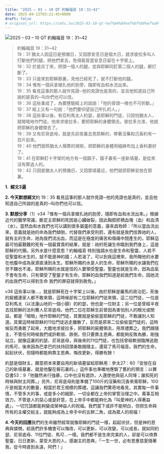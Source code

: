 ```yaml
---
title: "2025 – 03 – 10 QT 約翰福音 19：31~42"
date: 2025-04-12T03:21:45+0800
draft: false
# original_url: https://cmtc.tw/2025-03-10-qt-%e7%b4%84%e7%bf%b0%e7%a6%8f%e9%9f%b3-19%ef%bc%9a3142
---
```


![2025 – 03 – 10 QT 約翰福音 19：31~42](/images/qt.jpg  "2025 – 03 – 10 QT 約翰福音 19：31~42")

> 約翰福音 19：31~42  
> 19：31 猶太人因這日是預備日，又因那安息日是個大日，就求彼拉多叫人打斷他們的腿，把他們拿去，免得屍首當安息日留在十字架上。  
> 19：32 於是兵丁來，把頭一個人的腿，並與耶穌同釘第二個人的腿，都打斷了。  
> 19：33 只是來到耶穌那裏，見他已經死了，就不打斷他的腿。  
> 19：34 惟有一個兵拿槍扎他的肋旁，隨即有血和水流出來。  
> 19：35 看見這事的那人就作見證─他的見證也是真的，並且他知道自己所說的是真的─叫你們也可以信。  
> 19：36 這些事成了，為要應驗經上的話說：「他的骨頭一根也不可折斷。」  
> 19：37 經上又有一句說：「他們要仰望自己所扎的人。」  
> 19：38 這些事以後，有亞利馬太人約瑟，是耶穌的門徒，只因怕猶太人，就暗暗地作門徒。他來求彼拉多，要把耶穌的身體領去。彼拉多允准，他就把耶穌的身體領去了。  
> 19：39 又有尼哥底母，就是先前夜裏去見耶穌的，帶著沒藥和沉香約有一百斤前來。  
> 19：40 他們就照猶太人殯葬的規矩，把耶穌的身體用細麻布加上香料裹好了。  
> 19：41 在耶穌釘十字架的地方有一個園子，園子裏有一座新墳墓，是從來沒有葬過人的。  
> 19：42 只因是猶太人的預備日，又因那墳墓近，他們就把耶穌安放在那裏。

**1.  經文3遍**

**2. 今天默想經文**約 19：35 看見這事的那人就作見證─他的見證也是真的，並且他知道自己所說的是真的─叫你們也可以信。

**3. 默想分享**（1）v34「惟有一個兵拿槍扎祂的肋旁，隨即有血和水流出來。」根據近代的醫學常識，斷定主耶穌的死因是心臟破裂，因此胸腔瘀積血塊（血）和血清（水）。當然血和水我們也可以講到很多屬靈的意義，康來昌牧師：「所以當血流出來，意義就是祂的命為我們傾倒，代替我們承受刑罰，還有就是我們信靠祂的人，就有主的生命，祂為我們流出血，而這是在極度的痛苦和傷痛中間產生的，耶穌這最可怕最艱難的死有一個最寶貴的結果，就是：祂的死讓生命臨到我們身上，這是耶穌的代贖。另外水是什麼意思？約翰福音 特別強調水也是生命和聖靈，人若不從聖靈和水生的，就不能進神的國；人若渴了，可以到我這裡來，我所賜他的水要在他腹中成為泉源直湧到永生。耶穌所賜的水是人的生命，耶穌所賜的水讓我們在世不饑也不渴，耶穌所賜的水就是信的人要領受聖靈。聖靈也就是生命，因為血氣不會有生命，只有領受了聖靈才有生命，耶穌的血我們知道是給我們生命，因祂流的血我們可以得到生命 我們的罪惡就得到赦免。」

v38 這些事以後…，就是耶穌死在十字架上以後。由於耶穌是羅馬的政治犯，死後的屍體連家人都不敢來領，這時候卻有二位耶穌的門徒來領，這二位門徒，一位是亞利馬太（以法蓮山地的一個小鎮）的約瑟，他也是一位財主；另一位是曾經半夜去找耶穌的法利賽人尼哥底母。他們二位在耶穌生前曾因為害怕別人的眼光或閒話，都是「暗暗」地作耶穌的門徒，其實就是偷偷當耶穌的門徒，不敢讓別人知道。其實這時候耶穌的11位門徒逃走離散了，反而是原來二位偷偷當門徒的，這時候反而勇敢了起來，大膽地求彼拉多，把耶穌的屍體領去，用厚禮葬之。我們跟隨主，不管任何時候我們或許軟弱、跌倒，但只要靠主恩典，都能夠反敗為勝，剛強站立。就像這裏的約瑟、尼哥底母，與後來的11位門徒，也包括曾經軟弱臨陣逃跑的馬可，後來因為巴拿巴的扶持回頭勇敢跟隨主，還寫了馬可福音。我們的生命，起起伏伏，但隨時都能夠靠主恩典，悔改更新，得勝有餘！

約瑟是個財主，願意把本來要自用的新墳墓留給耶穌用：參太27：60「安放在自己的新墳墓裏，就是他鑿在磐石裏的。」這件事也準確地應驗了舊約的預言：以賽亞書53：9「他雖然未行強暴，口中也沒有詭詐，人還使他與惡人同埋；誰知死的時候與財主同葬。」另外，尼哥底母則是準備了100斤的沒藥和沉香來膏耶穌，100斤是相當大的數量，相當於君王規模的葬禮。這讓我們驚奇地看見，其實每一件事情，不管多大的事，或是多小的細節，一切全都在上帝的掌管治理之中。萬事互相效力，不管是人的惡心或是好意，在上帝手中都能夠化為「叫愛神的人得著益處」，一切咒詛都能夠變成榮神益人的祝福。我們當下或許不能明白，但把生命與所有的主權交給主，就能夠成為上帝手中的五餅二魚，成為眾人的祝福！

**4. 今天的回應**我們的生命雖然經常就像耶穌的門徒一樣，起起伏伏，但是神的恩典與憐憫，給我們許多機會可以悔改，可以更新，可以改變，可以成長，就如同約瑟、尼哥底母、11位門徒、馬可…一樣。我們都不是生來完美的人，卻是可以倚靠聖靈，日日更新，蒙受大恩的人，感謝主的恩典，「一生一世，必有恩惠慈愛隨著我，從今時直到永遠，阿們！」